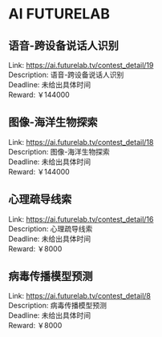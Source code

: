 # AI FUTURELAB



## 语音-跨设备说话人识别

Link: https://ai.futurelab.tv/contest_detail/19  
Description: 语音-跨设备说话人识别  
Deadline: 未给出具体时间  
Reward: ￥144000  


## 图像-海洋生物探索

Link: https://ai.futurelab.tv/contest_detail/18  
Description: 图像-海洋生物探索  
Deadline: 未给出具体时间  
Reward: ￥144000  


## 心理疏导线索

Link: https://ai.futurelab.tv/contest_detail/16  
Description: 心理疏导线索  
Deadline: 未给出具体时间  
Reward: ￥8000  


## 病毒传播模型预测

Link: https://ai.futurelab.tv/contest_detail/8  
Description: 病毒传播模型预测  
Deadline: 未给出具体时间  
Reward: ￥8000  

